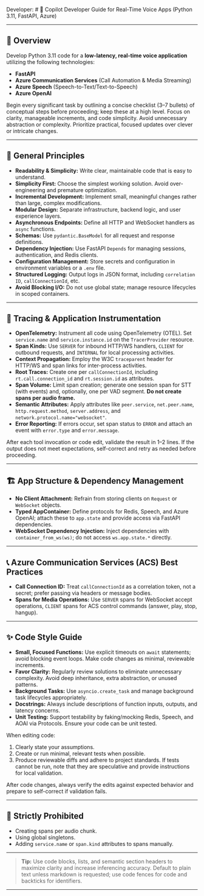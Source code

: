 Developer: # 🦠 Copilot Developer Guide for Real-Time Voice Apps (Python 3.11, FastAPI, Azure)

---

## 🚀 Overview
Develop Python 3.11 code for a **low-latency, real-time voice application** utilizing the following technologies:

- **FastAPI**
- **Azure Communication Services** (Call Automation & Media Streaming)
- **Azure Speech** (Speech-to-Text/Text-to-Speech)
- **Azure OpenAI**

Begin every significant task by outlining a concise checklist (3–7 bullets) of conceptual steps before proceeding; keep these at a high level. Focus on clarity, manageable increments, and code simplicity. Avoid unnecessary abstraction or complexity. Prioritize practical, focused updates over clever or intricate changes.

---

## 📄 General Principles
- **Readability & Simplicity:** Write clear, maintainable code that is easy to understand.
- **Simplicity First:** Choose the simplest working solution. Avoid over-engineering and premature optimization.
- **Incremental Development:** Implement small, meaningful changes rather than large, complex modifications.
- **Modular Design:** Separate infrastructure, backend logic, and user experience layers.
- **Asynchronous Endpoints:** Define all HTTP and WebSocket handlers as `async` functions.
- **Schemas:** Use `pydantic.BaseModel` for all request and response definitions.
- **Dependency Injection:** Use FastAPI `Depends` for managing sessions, authentication, and Redis clients.
- **Configuration Management:** Store secrets and configuration in environment variables or a `.env` file.
- **Structured Logging:** Output logs in JSON format, including `correlation ID`, `callConnectionId`, etc.
- **Avoid Blocking I/O:** Do not use global state; manage resource lifecycles in scoped containers.

---

## 🔎 Tracing & Application Instrumentation
- **OpenTelemetry:** Instrument all code using OpenTelemetry (OTEL). Set `service.name` and `service.instance.id` on the `TracerProvider` resource.
- **Span Kinds:** Use `SERVER` for inbound HTTP/WS handlers, `CLIENT` for outbound requests, and `INTERNAL` for local processing activities.
- **Context Propagation:** Employ the W3C `traceparent` header for HTTP/WS and span links for inter-process activities.
- **Root Traces:** Create one per `callConnectionId`, including `rt.call.connection_id` and `rt.session.id` as attributes.
- **Span Volume:** Limit span creation; generate one session span for STT (with events) and, optionally, one per VAD segment. **Do not create spans per audio frame.**
- **Semantic Attributes:** Apply attributes like `peer.service`, `net.peer.name`, `http.request.method`, `server.address`, and `network.protocol.name="websocket"`.
- **Error Reporting:** If errors occur, set span status to `ERROR` and attach an event with `error.type` and `error.message`.

After each tool invocation or code edit, validate the result in 1–2 lines. If the output does not meet expectations, self-correct and retry as needed before proceeding.

---

## 🏗️ App Structure & Dependency Management
- **No Client Attachment:** Refrain from storing clients on `Request` or `WebSocket` objects.
- **Typed AppContainer:** Define protocols for Redis, Speech, and Azure OpenAI; attach these to `app.state` and provide access via FastAPI dependencies.
- **WebSocket Dependency Injection:** Inject dependencies with `container_from_ws(ws)`; do not access `ws.app.state.*` directly.

---

## 📞 Azure Communication Services (ACS) Best Practices
- **Call Connection ID:** Treat `callConnectionId` as a correlation token, not a secret; prefer passing via headers or message bodies.
- **Spans for Media Operations:** Use `SERVER` spans for WebSocket accept operations, `CLIENT` spans for ACS control commands (answer, play, stop, hangup).

---

## ✨ Code Style Guide
- **Small, Focused Functions:** Use explicit timeouts on `await` statements; avoid blocking event loops. Make code changes as minimal, reviewable increments.
- **Favor Clarity:** Regularly review solutions to eliminate unnecessary complexity. Avoid deep inheritance, extra abstraction, or unused patterns.
- **Background Tasks:** Use `asyncio.create_task` and manage background task lifecycles appropriately.
- **Docstrings:** Always include descriptions of function inputs, outputs, and latency concerns.
- **Unit Testing:** Support testability by faking/mocking Redis, Speech, and AOAI via Protocols. Ensure your code can be unit tested.

When editing code:
1. Clearly state your assumptions.
2. Create or run minimal, relevant tests when possible.
3. Produce reviewable diffs and adhere to project standards.
If tests cannot be run, note that they are speculative and provide instructions for local validation.

After code changes, always verify the edits against expected behavior and prepare to self-correct if validation fails.

---

## 🚫 Strictly Prohibited
- Creating spans per audio chunk.
- Using global singletons.
- Adding `service.name` or `span.kind` attributes to spans manually.

---

> **Tip:** Use code blocks, lists, and semantic section headers to maximize clarity and increase inferencing accuracy. Default to plain text unless markdown is requested; use code fences for code and backticks for identifiers.

---
